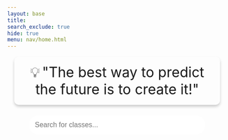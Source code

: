 ```yaml
---
layout: base
title:
search_exclude: true
hide: true
menu: nav/home.html
---
```

<style>
    .motivational-bar {
        text-align: center;
        font-size: 1.2rem;
        padding: 1rem;
        background: rgba(255, 255, 255, 0.15);
        margin: 1rem;
        border-radius: 10px;
        box-shadow: 0 4px 6px rgba(0, 0, 0, 0.2);
        cursor: pointer;
        transition: background-color 0.3s ease;
    }
    .motivational-bar:hover {
        background-color: rgba(255, 255, 255, 0.3);
    }
    .motivational-bar span {
        font-size: 2rem;
    }
    .search-container {
        display: flex;
        justify-content: center;
        margin: 1.5rem 0;
    }
    .search-container input {
        width: 80%;
        max-width: 500px;
        padding: 0.8rem;
        border-radius: 25px;
        border: none;
        outline: none;
        font-size: 1rem;
    }
    .classes-container {
        margin: 2rem auto;
        max-width: 800px;
        padding: 1rem;
        text-align: center;
        display: none; /* Hide by default */
    }
    .class-card {
        padding: 1rem;
        margin: 0.5rem 0;
        border-radius: 10px;
        font-size: 1.2rem;
        cursor: pointer;
        transition: transform 0.2s ease, box-shadow 0.2s ease;
    }
    .class-card:hover {
        transform: translateY(-5px);
        box-shadow: 0 6px 10px rgba(0, 0, 0, 0.3);
    }
    .class-card a {
        color: white;
        text-decoration: none;
    }
    .header {
        display: none;
    }
    .prompt-login {
        display: none; /* Hidden by default */
        text-align: center;
        margin: 2rem auto;
        font-size: 1.2rem;
        color: white;
        background: rgba(255, 0, 0, 0.2);
        padding: 1rem;
        border-radius: 10px;
        box-shadow: 0 4px 6px rgba(0, 0, 0, 0.2);
    }
    .prompt-login a {
        color: lightblue;
        text-decoration: underline;
    }
    /* AP World History - Ancient/Archaeological theme */
    .class-card.world {
        background: rgba(139,69,19,0.8);
        border: 2px solid #8b4513;
        box-shadow: 0 4px 6px rgba(139,69,19,0.3);
        font-family: 'Papyrus', fantasy;
    }
    .class-card.world a {
        color: #d4b483;
    }
    .class-card.world:hover {
        transform: translateY(-5px);
        box-shadow: 0 6px 12px rgba(139,69,19,0.5);
    }

    /* AP CSP - Matrix/Hacker theme */
    .class-card.csp {
        background: #1a1a1a;
        border: 2px solid #0f0;
        box-shadow: 0 0 10px rgba(0,255,0,0.3);
        font-family: 'Courier New', monospace;
        animation: glitch 10s infinite;
    }
    .class-card.csp a {
        color: #0f0;
    }
    .class-card.csp:hover {
        transform: translateY(-5px);
        box-shadow: 0 0 20px rgba(0,255,0,0.5);
    }

    /* AP US History - Patriotic theme */
    .class-card.ush {
        background: linear-gradient(45deg, #002868, #041E42);
        border: 3px solid #bf0a30;
        box-shadow: 0 4px 6px rgba(255,255,255,0.2);
        font-family: 'Times New Roman', serif;
    }
    .class-card.ush a {
        color: #fff;
    }
    .class-card.ush:hover {
        transform: translateY(-5px);
        box-shadow: 0 6px 12px rgba(255,255,255,0.4);
    }

    /* AP Chemistry - Lab/Science theme */
    .class-card.chem {
        background: #333;
        border: 2px solid #ff0;
        box-shadow: 0 0 10px rgba(255,255,0,0.2);
        font-family: 'Courier New', monospace;
    }
    .class-card.chem a {
        color: #0f0;
    }
    .class-card.chem:hover {
        transform: translateY(-5px);
        box-shadow: 0 0 20px rgba(255,255,0,0.4);
    }
</style>

<div class="motivational-bar" onclick="cycleQuotes()">
    <span>💡</span> <span id="motivational-quote">"The best way to predict the future is to create it!"</span>
</div>

<div class="search-container">
    <input type="text" id="class-search" placeholder="Search for classes..." oninput="filterClasses()" />
</div>

<div id="prompt-login" class="prompt-login">
    <p>Please <a href="{{site.baseurl}}/login">login/sign up</a> to continue.</p>
</div>

<div id="classes-container" class="classes-container">
    <!-- Class Cards -->
    <div class="class-card world">
        <a href="{{site.baseurl}}/classes/ap/world/home">📜 AP World History</a>
    </div>
    <div class="class-card csp">
        <a href="{{site.baseurl}}/classes/ap/csp/home">💻 AP CSP</a>
    </div>
    <div class="class-card chem">
        <a href="{{site.baseurl}}/classes/ap/chem/home">⚗️ AP Chemistry</a>
    </div>
    <div class="class-card ush">
        <a href="{{site.baseurl}}/classes/ap/ush/home">🦅 AP US History</a>
    </div>
</div>

<script>
    // List of motivational quotes
    const motivationalQuotes = [
        "The best way to predict the future is to create it!",
        "Success is not the key to happiness. Happiness is the key to success.",
        "Don't watch the clock; do what it does. Keep going.",
        "Strive for progress, not perfection.",
        "The expert in anything was once a beginner.",
        "Learning never exhausts the mind."
    ];
    let currentQuoteIndex = 0;

    // Cycle through motivational quotes
    function cycleQuotes() {
        currentQuoteIndex = (currentQuoteIndex + 1) % motivationalQuotes.length;
        document.getElementById("motivational-quote").textContent = motivationalQuotes[currentQuoteIndex];
    }

    // Search and filter classes
    function filterClasses() {
        const query = document.getElementById("class-search").value.toLowerCase();
        const classes = document.querySelectorAll(".class-card");

        classes.forEach(classCard => {
            const text = classCard.textContent.toLowerCase();
            classCard.style.display = text.includes(query) ? "block" : "none";
        });
    }

    // Check authentication status and show the appropriate content
    document.addEventListener('DOMContentLoaded', function() {
        const isAuthenticated = localStorage.getItem('authenticated') === 'true';
        if (isAuthenticated) {
            document.getElementById('classes-container').style.display = "block"; // Show the classes container
            document.getElementById('prompt-login').style.display = "none"; // Hide the login prompt
        } else {
            document.getElementById('classes-container').style.display = "none"; // Hide the classes container
            document.getElementById('prompt-login').style.display = "block"; // Show the login prompt
        }
    });
</script>